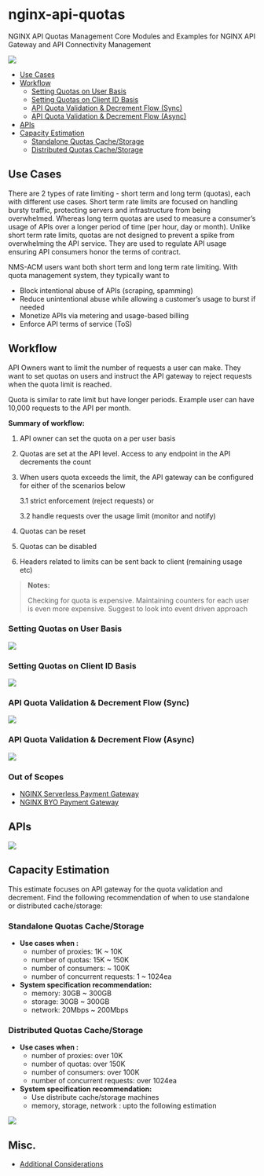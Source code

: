 # nginx-api-quotas
NGINX API Quotas Management Core Modules and Examples for NGINX API Gateway and API Connectivity Management

![](./docs/img/nginx-api-quotas-flow.png)

- [Use Cases](#use-cases)
- [Workflow](#workflow)
  - [Setting Quotas on User Basis](#setting-quotas-on-user-basis)
  - [Setting Quotas on Client ID Basis](#setting-quotas-on-client-id-basis)
  - [API Quota Validation & Decrement Flow (Sync)](#api-quota-validation--decrement-flow-sync)
  - [API Quota Validation & Decrement Flow (Async)](#api-quota-validation--decrement-flow-async)
- [APIs](#apis)
- [Capacity Estimation](#capacity-estimation)
  - [Standalone Quotas Cache/Storage](#standalone-quotas-cachestorage)
  - [Distributed Quotas Cache/Storage](#distributed-quotas-cachestorage)


## Use Cases
There are 2 types of rate limiting - short term and long term (quotas), each with different use cases. Short term rate limits are focused on handling bursty traffic, protecting servers and infrastructure from being overwhelmed. Whereas long term quotas are used to measure a consumer’s usage of APIs over a longer period of time (per hour, day or month). Unlike short term rate limits, quotas are not designed to prevent a spike from overwhelming the API service. They are used to regulate API usage ensuring API consumers honor the terms of contract.  

NMS-ACM users want both short term and long term rate limiting. With quota management system, they typically want to

- Block intentional abuse of APIs (scraping, spamming)
- Reduce unintentional abuse while allowing a customer’s usage to burst if needed
- Monetize APIs via metering and usage-based billing
- Enforce API terms of service (ToS) 

## Workflow
API Owners want to limit the number of requests a user can make. They want to set quotas on users and instruct the API gateway to reject requests when the quota limit is reached. 

Quota is similar to rate limit but have longer periods. Example user can have 10,000 requests to the API per month. 

**Summary of workflow:**

1. API owner can set the quota on a per user basis

2. Quotas are set at the API level. Access to any endpoint in the API decrements the count

3. When users quota exceeds the limit, the API gateway can be configured for either of the scenarios below

   3.1 strict enforcement (reject requests) or 

   3.2 handle requests over the usage limit (monitor and notify) 

4. Quotas can be reset

5. Quotas can be disabled

6. Headers related to limits can be sent back to client (remaining usage etc)

> **Notes:**
> 
> Checking for quota is expensive. Maintaining counters for each user is even more expensive. Suggest to look into event driven approach

### Setting Quotas on User Basis

![](./docs/img/set-quota-per-user.png)

### Setting Quotas on Client ID Basis

![](./docs/img/set-quota-per-client-id.png)

### API Quota Validation & Decrement Flow (Sync)

![](./docs/img/quota-validation-decrement-flow-sync.png)

### API Quota Validation & Decrement Flow (Async)

![](./docs/img/quota-validation-decrement-flow-async.png)

### Out of Scopes

- [NGINX Serverless Payment Gateway](https://github.com/nginx-payment-connect)
- [NGINX BYO Payment Gateway](https://github.com/nginx-payment-connect/nginx-byo-pay)

## APIs

![](./docs/img/acm-api-proxy-quotas.png)

## Capacity Estimation

This estimate focuses on API gateway for the quota validation and decrement. Find the following recommendation of when to use standalone or distributed cache/storage:

### Standalone Quotas Cache/Storage
- **Use cases when :**
  - number of proxies: 1K ~ 10K
  - number of quotas: 15K ~ 150K
  - number of consumers: ~ 100K
  - number of concurrent requests: 1 ~ 1024ea
- **System specification recommendation:**
  - memory: 30GB ~ 300GB
  - storage: 30GB ~ 300GB
  - network: 20Mbps ~ 200Mbps

### Distributed Quotas Cache/Storage
- **Use cases when :**
  - number of proxies: over 10K
  - number of quotas: over 150K
  - number of consumers: over 100K
  - number of concurrent requests: over 1024ea
- **System specification recommendation:**
  - Use distribute cache/storage machines
  - memory, storage, network : upto the following estimation

![](./docs/img/capacity-estimation-summary.png)

## Misc.
- [Additional Considerations](./docs/nginx-quota-limit.md)
